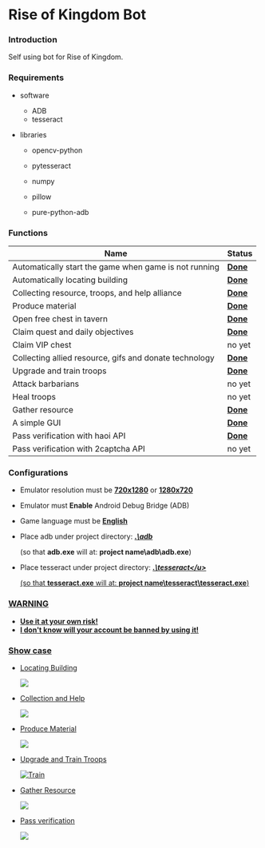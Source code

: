 # Rise of Kingdom Bot

### **Introduction**

Self using bot for Rise of Kingdom. 



### Requirements

- software

  - ADB 
  - tesseract 

- libraries

  - opencv-python

  - pytesseract

  - numpy

  - pillow

  - pure-python-adb

    

### Functions

| Name                                                   | Status          |
| ------------------------------------------------------ | --------------- |
| Automatically start the game when game is not running  | **<u>Done</u>** |
| Automatically locating building                        | **<u>Done</u>** |
| Collecting resource, troops, and help alliance         | **<u>Done</u>** |
| Produce material                                       | **<u>Done</u>** |
| Open free chest in tavern                              | **<u>Done</u>** |
| Claim quest and daily objectives                       | **<u>Done</u>** |
| Claim VIP chest                                        | no yet          |
| Collecting allied resource, gifs and donate technology | **<u>Done</u>** |
| Upgrade and train troops                               | <u>**Done**</u> |
| Attack barbarians                                      | no yet          |
| Heal troops                                            | no yet          |
| Gather resource                                        | **<u>Done</u>** |
| A simple GUI                                           | **<u>Done</u>** |
| Pass verification with haoi API                        | **<u>Done</u>** |
| Pass verification with 2captcha API                    | no yet          |



### Configurations

- Emulator resolution must be <u>**720x1280**</u> or <u>**1280x720**</u>

- Emulator must **Enable** Android Debug Bridge (ADB)

- Game language must be <u>**English**</u> 

- Place adb under project directory: **<u>*.\adb*</u>** 

  (so that **adb.exe** will at: **project name\adb\adb.exe**)

- Place tesseract  under project directory:  ***<u>.\tesseract\</u>*** 

  (so that **tesseract.exe** will at: **project name\tesseract\tesseract.exe**)



### WARNING

- **Use it at your own risk!**
- **I don't know will your account be banned by using it!**



### Show case

- Locating Building

  ![](https://github.com/Dylan-Zheng/Rise-of-Kingdoms-Bot/blob/main/docs/init_building_pos.gif?raw=true)

- Collection and Help

  ![](https://github.com/Dylan-Zheng/Rise-of-Kingdoms-Bot/blob/main/docs/collecting.gif?raw=true)

- Produce Material

  ![](https://github.com/Dylan-Zheng/Rise-of-Kingdoms-Bot/blob/main/docs/metarials_production.gif?raw=true)

- Upgrade and Train Troops

  ![Train](https://github.com/Dylan-Zheng/Rise-of-Kingdoms-Bot/blob/main/docs/auto_train.gif?raw=true)

- Gather Resource

  ![](https://github.com/Dylan-Zheng/Rise-of-Kingdoms-Bot/blob/main/docs/gather.gif?raw=true)

- Pass verification

  ![](https://github.com/Dylan-Zheng/Rise-of-Kingdoms-Bot/blob/main/docs/pass_verification.gif?raw=true)